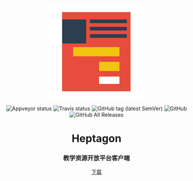 <p align="center">
  <img width="256" src="https://raw.githubusercontent.com/creativeschool/heptagon/master/public/logo.png">
</p>
<p align="center">
  <img alt="Appveyor status" src="https://img.shields.io/appveyor/ci/creativeschool/heptagon.svg?logo=appveyor&logoColor=white&style=flat-square">
  <img alt="Travis status" src="https://img.shields.io/travis/com/creativeschool/heptagon.svg?logo=travis&style=flat-square">
  <img alt="GitHub tag (latest SemVer)" src="https://img.shields.io/github/tag/creativeschool/heptagon?style=flat-square">
  <img alt="GitHub" src="https://img.shields.io/github/license/creativeschool/heptagon?style=flat-square">
  <img alt="GitHub All Releases" src="https://img.shields.io/github/downloads/creativeschool/heptagon/total?style=flat-square">
</p>
<h1 align="center">Heptagon</h1>
<h3 align="center">教学资源开放平台客户端</h3>
<p align="center">
  <a href="https://github.com/creativeschool/heptagon/releases/latest">下载</a>
</p>
